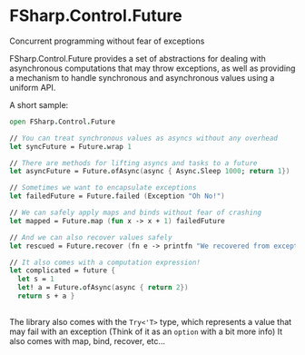 # FSharp.Control.Future
Concurrent programming without fear of exceptions

FSharp.Control.Future provides a set of abstractions for dealing with asynchronous computations that may throw exceptions,
as well as providing a mechanism to handle synchronous and asynchronous values using a uniform API.

A short sample:
```fsharp
open FSharp.Control.Future

// You can treat synchronous values as asyncs without any overhead
let syncFuture = Future.wrap 1

// There are methods for lifting asyncs and tasks to a future
let asyncFuture = Future.ofAsync(async { Async.Sleep 1000; return 1})

// Sometimes we want to encapsulate exceptions
let failedFuture = Future.failed (Exception "Oh No!")

// We can safely apply maps and binds without fear of crashing
let mapped = Future.map (fun x -> x + 1) failedFuture

// And we can also recover values safely
let rescued = Future.recover (fn e -> printfn "We recovered from exception %s" e.message; 1) mapped

// It also comes with a computation expression!
let complicated = future {
  let s = 1
  let! a = Future.ofAsync(async { return 2})
  return s + a }
  
 ```
 
 The library also comes with the `Try<'T>` type, which represents a value that may fail with an exception (Think of it as an `option` with a bit more info)
 It also comes with map, bind, recover, etc...
